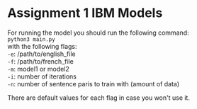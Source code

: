 # Assignment 1 IBM Models

For running the model you should run the following command:<br>
`python3 main.py`<br>
with the following flags:<br>
`-e`: /path/to/english_file<br>
`-f`: /path/to/french_file<br>
`-m`: model1 or model2<br>
`-i`: number of iterations<br>
`-n`: number of sentence paris to train with (amount of data)<br>

There are default values for each flag in case you won't use it.
